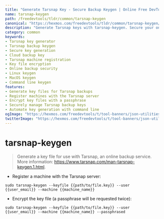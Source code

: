 ```yaml
---
title: "Generate Tarsnap Key - Secure Backup Keygen | Online Free DevTools by Hexmos"
name: tarsnap-keygen
path: /freedevtools/tldr/common/tarsnap-keygen
canonical: "https://hexmos.com/freedevtools/tldr/common/tarsnap-keygen/"
description: "Generate Tarsnap keys with tarsnap-keygen. Secure your online backups and register machines for Tarsnap cloud storage services. Free online tool, no registration required."
category: common
keywords:
- Tarsnap key generator
- Tarsnap backup keygen
- Secure key generation
- Cloud backup key
- Tarsnap machine registration
- Key file encryption
- Online backup security
- Linux keygen
- MacOS keygen
- Command line keygen
features:
- Generate key files for Tarsnap backups
- Register machines with the Tarsnap server
- Encrypt key files with a passphrase
- Securely manage Tarsnap backup keys
- Automate key generation with command line
ogImage: "https://hexmos.com/freedevtools/t/tool-banners/json-utilities-banner.png"
twitterImage: "https://hexmos.com/freedevtools/t/tool-banners/json-utilities-banner.png"
---
```


# tarsnap-keygen

> Generate a key file for use with Tarsnap, an online backup service.
> More information: <https://www.tarsnap.com/man-tarsnap-keygen.1.html>.

- Register a machine with the Tarsnap server:

`sudo tarsnap-keygen --keyfile {{path/to/file.key}} --user {{user_email}} --machine {{machine_name}}`

- Encrypt the key file (a passphrase will be requested twice):

`sudo tarsnap-keygen --keyfile {{path/to/file.key}} --user {{user_email}} --machine {{machine_name}} --passphrased`
